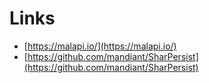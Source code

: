 # Links

- [https://malapi.io/](https://malapi.io/)
- [https://github.com/mandiant/SharPersist](https://github.com/mandiant/SharPersist)